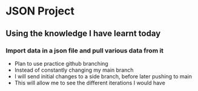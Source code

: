 # JSON Project

## Using the knowledge I have learnt today

### Import data in a json file and pull various data from it


- Plan to use practice github branching
- Instead of constantly changing my main branch
- I will send initial changes to a side branch, before later pushing to main
- This will allow me to see the different iterations I would have

